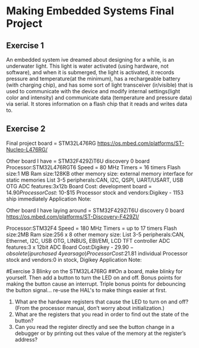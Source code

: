 # Making Embedded Systems Final Project

## Exercise 1

An embedded system ive dreamed about designing for a while, is an underwater light.
This light is water activated (using hardware, not software), and when it is submerged, the light is activated, it records pressure and temperature(at the minimum), has a rechargeable battery (with charging chip), and has some sort of light transceiver (ir/visible) that is used to communicate with the device and modify internal settings(light color and intensity) and communicate data (temperature and pressure data) via serial.  It stores information on a flash chip that it reads and writes data to.

## Exercise 2
Final project board = STM32L476RG
https://os.mbed.com/platforms/ST-Nucleo-L476RG/

Other board I have = STM32F429ZiT6U discovery 0 board
Processor:STM32L476RGT6
Speed = 80 MHz
Timers = 16 timers
Flash size:1 MB
Ram size:128KB
other memory size: external memory interface for static memories
List 3-5 peripherals:CAN, I2C, QSPI, UART/USART, USB OTG
ADC features:3x12b
Board Cost: development board = $14.90
Processor Cost:~$10-$15
Processor stock and vendors:Digikey - 1153 ship immediately
Application Note:

Other board I have laying around = STM32F429ZiT6U discovery 0 board
https://os.mbed.com/platforms/ST-Discovery-F429ZI/

Processor:STM32F4
Speed = 180 MHz
Timers = up to 17 timers
Flash size:2MB
Ram size:256 x 8
other memory size:
List 3-5 peripherals:CAN, Ethernet, I2C, USB OTG, LINBUS, EBI/EMI, LCD TFT controller
ADC features:3 x 12bit ADC
Board Cost:Digikey - $29.90 - obsolete(i purchased~4 years ago)
Processor Cost:$21.81 individual
Processor stock and vendors:0 in stock, Digikey
Application Note:

#Exercise 3
Blinky on the STM32L476RG
##On a board, make blinky for yourself. Then add a button to turn the LED on and
off. Bonus points for making the button cause an interrupt. Triple bonus points for debouncing the button signal... re-use the HAL's to make things easier at first.
1. What are the hardware registers that cause the LED to turn on and off? (From the processor manual, don’t worry about initialization.)
2. What are the registers that you read in order to find out the state of the button?
3. Can you read the register directly and see the button change in a debugger or by printing out thes value of the memory at the register’s address?


